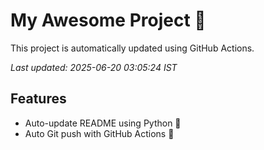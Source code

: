 # My Awesome Project 🚀

This project is automatically updated using GitHub Actions.

_Last updated: 2025-06-20 03:05:24 IST_

## Features
- Auto-update README using Python 🐍
- Auto Git push with GitHub Actions 🤖
